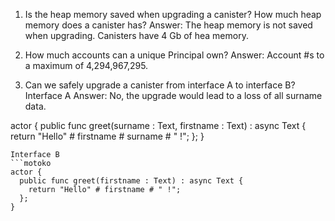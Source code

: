 1. Is the heap memory saved when upgrading a canister? How much heap memory does a canister has?
Answer: The heap memory is not saved when upgrading. Canisters have 4 Gb of hea memory.

2. How much accounts can a unique Principal own?
Answer: Account #s to a maximum of 4,294,967,295.

3. Can we safely upgrade a canister from interface A to interface B?
Interface A
Answer: No, the upgrade would lead to a loss of all surname data.

actor {
  public func greet(surname : Text, firstname : Text) : async Text {
    return "Hello" # firstname # surname # " !";
  };
}
```motoko
Interface B
```motoko
actor {
  public func greet(firstname : Text) : async Text {
    return "Hello" # firstname # " !";
  };
}